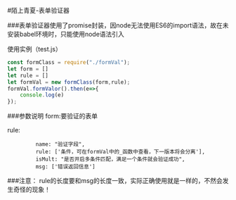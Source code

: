 #陌上青夏-表单验证器


###表单验证器使用了promise封装，因node无法使用ES6的import语法，故在未安装babel环境时，只能使用node语法引入

使用实例（test.js）
```javascript
const formClass = require("./formVal");
let form = []
let rule = []
let formVal = new formClass(form,rule);
formVal.formValor().then(e=>{
    console.log(e)
});
```
###参数说明
form:要验证的表单

rule:    
        

             name: "验证字段",
             rule: ['条件，可在formVal中的_函数中查看，下一版本将会分离'],
             isMult: "是否开启多条件匹配，满足一个条件就会验证成功",
             msg: ['错误返回信息']


###注意：
rule的长度要和msg的长度一致，实际正确使用就是一样的，不然会发生奇怪的现象！
